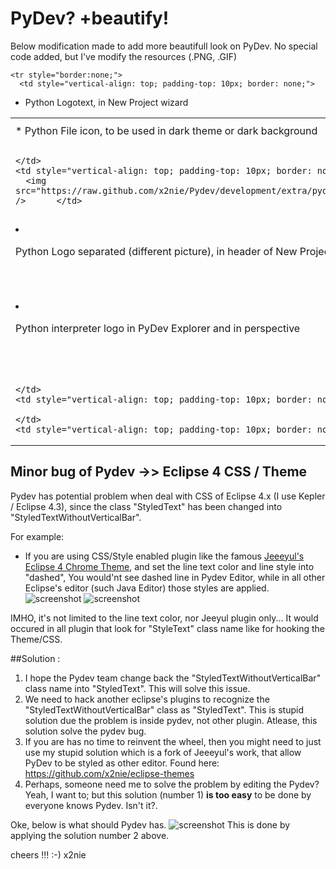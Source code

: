 # PyDev? +beautify!
Below modification made to add more beautifull look on PyDev.
No special code added, but I've modify the resources (.PNG, .GIF)


<table style="border: none;">
  <tbody>
    <tr style="border:none;">
      <td style="vertical-align: top; padding-top: 10px; border: none;">
* Python File icon, 
to be used in dark theme 
or dark background
      </td>
      <td style="vertical-align: top; padding-top: 10px; border: none;">
		<img src="https://raw.github.com/x2nie/Pydev/development/extra/python_file_icon_bug.png" />
      </td>
      <td style="vertical-align: top; padding-top: 10px; border: none;">
		<img src="https://raw.github.com/x2nie/Pydev/development/extra/python_file_icon_bugfixed.png" />
      </td>
    </tr>

    <tr style="border:none;">
      <td style="vertical-align: top; padding-top: 10px; border: none;">
* Python Logotext, 
in New Project wizard
      </td>
      <td style="vertical-align: top; padding-top: 10px; border: none;">

      </td>
      <td style="vertical-align: top; padding-top: 10px; border: none;">
		<img src="https://raw.github.com/x2nie/Pydev/development/extra/pydev_newprojectwizard1.png" />      </td>
    </tr>

    <tr style="border:none;">
      <td style="vertical-align: top; padding-top: 10px; border: none;">
* Python Logo separated 
(different picture), 
in header of 
New Project wizard
      </td>
      <td style="vertical-align: top; padding-top: 10px; border: none;">

      </td>
      <td style="vertical-align: top; padding-top: 10px; border: none;">
		<img src="https://raw.github.com/x2nie/Pydev/development/extra/pydev_newprojectwizard2.png" />      </td>
    </tr>

    <tr style="border:none;">
      <td style="vertical-align: top; padding-top: 10px; border: none;">
* Python interpreter logo 
in PyDev Explorer 
and in perspective
      </td>
      <td style="vertical-align: top; padding-top: 10px; border: none;">

      </td>
      <td style="vertical-align: top; padding-top: 10px; border: none;">
		<img src="https://raw.github.com/x2nie/Pydev/development/extra/python_icon_in_explorer.png" />      </td>
    </tr>

    <tr style="border:none;">
      <td style="vertical-align: top; padding-top: 10px; border: none;">

      </td>
      <td style="vertical-align: top; padding-top: 10px; border: none;">

      </td>
      <td style="vertical-align: top; padding-top: 10px; border: none;">
	</td>
    </tr>
  </tbody>
</table>

## Minor bug of Pydev -&gt;&gt; Eclipse 4 CSS / Theme
Pydev has potential problem when deal with CSS of Eclipse 4.x (I use Kepler / Eclipse 4.3),
since the class "StyledText" has been changed into "StyledTextWithoutVerticalBar".

For example: 
* If you are using CSS/Style enabled plugin like the famous [Jeeeyul's Eclipse 4 Chrome Theme](https://github.com/jeeeyul/eclipse-themes), and set the line text color and line style into "dashed",
You would'nt see dashed line in Pydev Editor, while in all other Eclipse's editor (such Java Editor) those styles are applied.
![screenshot](https://raw.github.com/x2nie/Pydev/development/extra/pyeditor_css_bug3.gif)
![screenshot](https://raw.github.com/x2nie/Pydev/development/extra/pyeditor_css_bug2.png)

IMHO, it's not limited to the line text color, nor Jeeyul plugin only...
It would occured in all plugin that look for "StyleText" class name like for hooking the Theme/CSS.


##Solution : 
1. I hope the Pydev team change back the "StyledTextWithoutVerticalBar" class name into "StyledText". This will solve this issue.
2. We need to hack another eclipse's plugins to recognize the "StyledTextWithoutVerticalBar" class as "StyledText". This is stupid solution due the problem is inside pydev, not other plugin. Atlease, this solution solve the pydev bug.
3. If you are has no time to reinvent the wheel, then you might need to just use my stupid solution which is a fork of Jeeeyul's work, that allow PyDev to be styled as other editor. Found here: https://github.com/x2nie/eclipse-themes
4. Perhaps, someone need me to solve the problem by editing the Pydev? Yeah, I want to; but this solution (number 1) <b>is too easy</b> to be done by everyone knows Pydev. Isn't it?.

Oke, below is what should Pydev has. 
![screenshot](https://raw.github.com/x2nie/Pydev/development/extra/pyeditor_css_bug.png)
This is done by applying the solution number 2 above.

cheers !!!
:-)
x2nie

